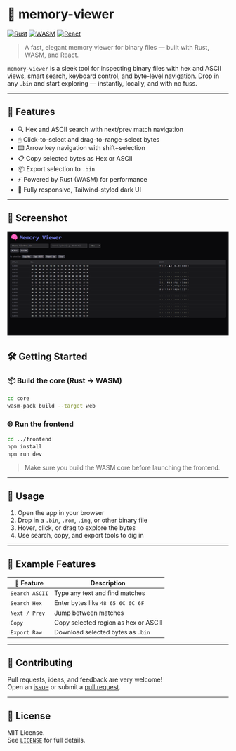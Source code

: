 # 🧠 memory-viewer

[![Rust](https://img.shields.io/badge/backend-rust-orange.svg)](https://www.rust-lang.org/)
[![WASM](https://img.shields.io/badge/compiled%20to-wasm-blue.svg)](https://webassembly.org/)
[![React](https://img.shields.io/badge/frontend-react-61dafb.svg)](https://reactjs.org/)

> A fast, elegant memory viewer for binary files — built with Rust, WASM, and React.

`memory-viewer` is a sleek tool for inspecting binary files with hex and ASCII views, smart search, keyboard control, and byte-level navigation. Drop in any `.bin` and start exploring — instantly, locally, and with no fuss.

---

## 🚀 Features

- 🔍 Hex and ASCII search with next/prev match navigation
- 🖱 Click-to-select and drag-to-range-select bytes
- ⌨️ Arrow key navigation with shift+selection
- 📋 Copy selected bytes as Hex or ASCII
- 📦 Export selection to `.bin`
- ⚡ Powered by Rust (WASM) for performance
- 🎨 Fully responsive, Tailwind-styled dark UI

---

## 📸 Screenshot

<p align="center">
  <img src="./screenshot.png" alt="Screenshot of Memory Viewer UI" width="800" />
</p>

## 🛠 Getting Started

### 📦 Build the core (Rust → WASM)

```bash
cd core
wasm-pack build --target web
```

### 🌐 Run the frontend

```bash
cd ../frontend
npm install
npm run dev
```

> Make sure you build the WASM core before launching the frontend.

---

## 📂 Usage

1. Open the app in your browser
2. Drop in a `.bin`, `.rom`, `.img`, or other binary file
3. Hover, click, or drag to explore the bytes
4. Use search, copy, and export tools to dig in

---

## 🧪 Example Features

| 🔹 Feature        | Description                             |
|------------------|-----------------------------------------|
| `Search ASCII`   | Type any text and find matches           |
| `Search Hex`     | Enter bytes like `48 65 6C 6C 6F`        |
| `Next / Prev`    | Jump between matches                     |
| `Copy`           | Copy selected region as hex or ASCII     |
| `Export Raw`     | Download selected bytes as `.bin`        |

---

## 🤝 Contributing

Pull requests, ideas, and feedback are very welcome!  
Open an [issue](https://github.com/tomc2154/memory-viewer/issues) or submit a [pull request](https://github.com/tomc2154/memory-viewer/pulls).

---

## 📄 License

MIT License.  
See [`LICENSE`](./LICENSE) for full details.
